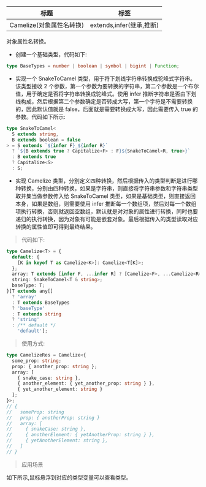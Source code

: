 | 标题                     | 标签                     |
| ------------------------ | ------------------------ |
| Camelize(对象属性名转换) | extends,infer(继承,推断) |

对象属性名转换。

- 创建一个基础类型，代码如下:

```ts
type BaseTypes = number | boolean | symbol | bigint | Function;
```

- 实现一个 SnakeToCamel 类型，用于将下划线字符串转换成驼峰式字符串。该类型接收 2 个参数，第一个参数为要转换的字符串，第二个参数是一个布尔值，用于确定是否将字符串转换成驼峰式。使用 infer 推断字符串是否由下划线构成，然后根据第二个参数确定是否转成大写，第一个字符是不需要转换的，因此默认值就是 false，后面就是需要转换成大写，因此需要传入 true 的参数。代码如下所示:

```ts
type SnakeToCamel<
  S extends string,
  B extends boolean = false
> = S extends `${infer F}_${infer R}`
  ? `${B extends true ? Capitalize<F> : F}${SnakeToCamel<R, true>}`
  : B extends true
  ? Capitalize<S>
  : S;
```

- 实现 Camelize 类型，分别定义四种转换，然后根据传入的类型判断是进行哪种转换，分别由四种转换，如果是字符串，则直接将字符串参数和字符串类型取并集当做参数传入给 SnakeToCamel 类型，如果是基础类型，则直接返回本身，如果是数组，则需要使用 infer 推断每一个数组项，然后对每一个数组项执行转换，否则就返回空数组，默认就是对对象的属性进行转换，同时也要递归的执行转换，因为对象有可能是嵌套对象。最后根据传入的类型读取对应转换的属性值即可得到最终结果。

> 代码如下:

```ts
type Camelize<T> = {
  default: {
    [K in keyof T as Camelize<K>]: Camelize<T[K]>;
  };
  array: T extends [infer F, ...infer R] ? [Camelize<F>, ...Camelize<R>] : [];
  string: SnakeToCamel<T & string>;
  baseType: T;
}[T extends any[]
  ? 'array'
  : T extends BaseTypes
  ? 'baseType'
  : T extends string
  ? 'string'
  : /** default */
    'default'];
```

> 使用方式:

```ts
type CamelizeRes = Camelize<{
  some_prop: string;
  prop: { another_prop: string };
  array: [
    { snake_case: string },
    { another_element: { yet_another_prop: string } },
    { yet_another_element: string }
  ];
}>;
// {
//   someProp: string
//   prop: { anotherProp: string }
//   array: [
//     { snakeCase: string },
//     { anotherElement: { yetAnotherProp: string } },
//     { yetAnotherElement: string },
//   ]
// }
```

> 应用场景

如下所示,鼠标悬浮到对应的类型变量可以查看类型。

<div class="code-editor" data-url="codes/typescript/demo/Camelize.ts" data-language="typescript"></div>
